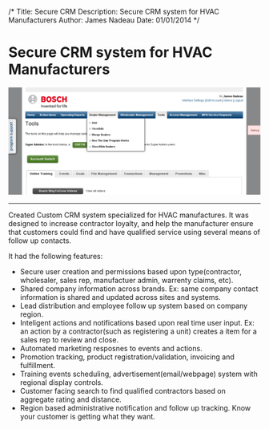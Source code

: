 /*
Title: Secure CRM 
Description: Secure CRM system for HVAC Manufacturers
Author: James Nadeau
Date: 01/01/2014
*/

# Secure CRM system for HVAC Manufacturers

<div>
	<img class="img-fluid img-rounded" style="" src="/files/boschwaytogrow_tools.png" />
</div>

***

Created Custom CRM system specialized for HVAC manufactures. It was designed to increase contractor loyalty,
and help the manufacturer ensure that customers could find and have qualified service using several means of follow up contacts.

It had the following features:

* Secure user creation and permissions based upon type(contractor, wholesaler, sales rep, manufactuer admin, warrenty claims, etc).
* Shared company information across brands.
	Ex: same company contact information is shared and updated across sites and systems.
* Lead distribution and employee follow up system based on company region.
* Inteligent actions and notifications based upon real time user input. 
	Ex: an action by a contractor(such as registering a unit) creates a item for a sales rep to review and close.
* Automated marketing resposnes to events and actions.
* Promotion tracking, product registration/validation, invoicing and fulfillment.
* Training events scheduling, advertisement(email/webpage) system with regional display controls.
* Customer facing search to find qualified contractors based on aggregate rating and distance.
* Region based administrative notification and follow up tracking. Know your customer is getting what they want.
